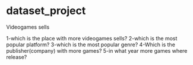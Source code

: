 # dataset_project

Videogames sells

1-which is the place with more videogames sells?
2-which is the most popular platform?
3-which is the most popular genre?
4-Which is the publisher(company) with more games?
5-in what year more games where release?



